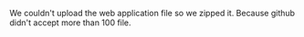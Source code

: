 We couldn't upload the web application file so we zipped it.
Because github didn't accept more than 100 file.
